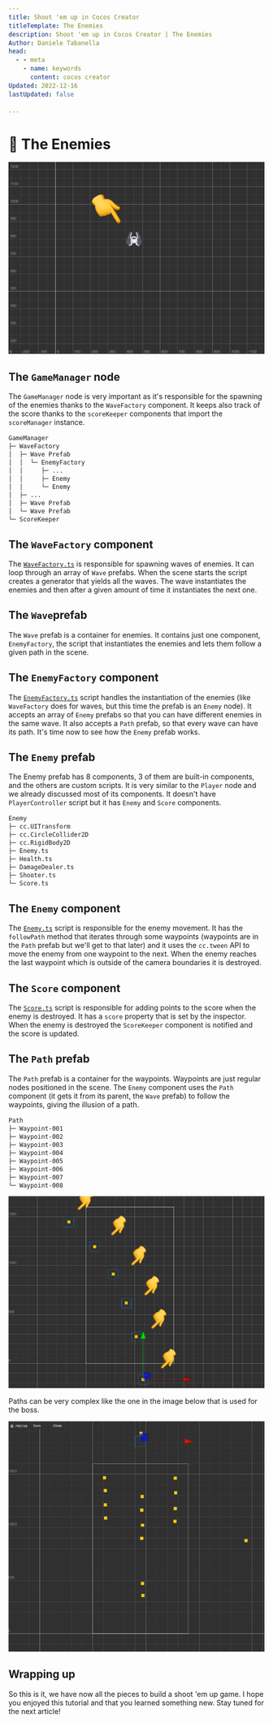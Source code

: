 ```yaml
---
title: Shoot 'em up in Cocos Creator
titleTemplate: The Enemies
description: Shoot 'em up in Cocos Creator | The Enemies
Author: Daniele Tabanella
head:
  - - meta
    - name: keywords
      content: cocos creator
Updated: 2022-12-16
lastUpdated: false

---
```


# 👾 The Enemies

![The enemy prefab](./images/enemy.png)

## The `GameManager` node

The `GameManager` node is very important as it's responsible for the spawning of the enemies thanks to the `WaveFactory` component. It keeps also track of the score thanks to the `scoreKeeper` components that import the `scoreManager` instance.

```
GameManager
├─ WaveFactory
│  ├─ Wave Prefab
│  │  └─ EnemyFactory
│  │     ├─ ...
│  │     ├─ Enemy
│  │     └─ Enemy
│  ├─ ...
│  ├─ Wave Prefab
│  └─ Wave Prefab
└─ ScoreKeeper
```


## The `WaveFactory` component

The [`WaveFactory.ts`](https://github.com/theRenard/cocos-creator-laser-defender/blob/master/assets/Scripts/WaveFactory.ts) is responsible for spawning waves of enemies. It can loop through an array of `Wave` prefabs. When the scene starts the script creates a generator that yields all the waves. The wave instantiates the enemies and then after a given amount of time it instantiates the next one. 

## The `Wave`prefab

The `Wave` prefab is a container for enemies. It contains just one component, `EnemyFactory`, the script that instantiates the enemies and lets them follow a given path in the scene.

## The `EnemyFactory` component

The [`EnemyFactory.ts`](https://github.com/theRenard/cocos-creator-laser-defender/blob/master/assets/Scripts/EnemyFactory.ts) script handles the instantiation of the enemies (like `WaveFactory` does for waves, but this time the prefab is an `Enemy` node). It accepts an array of `Enemy` prefabs so that you can have different enemies in the same wave. It also accepts a `Path` prefab, so that every wave can have its path. It's time now to see how the `Enemy` prefab works.

## The `Enemy` prefab

The Enemy prefab has 8 components, 3 of them are built-in components, and the others are custom scripts. It is very similar to the `Player` node and we already discussed most of its components. It doesn't have `PlayerController` script but it has `Enemy` and `Score` components. 

```
Enemy
├─ cc.UITransform
├─ cc.CircleCollider2D
├─ cc.RigidBody2D
├─ Enemy.ts
├─ Health.ts
├─ DamageDealer.ts
├─ Shooter.ts
└─ Score.ts
```


## The `Enemy` component

The [`Enemy.ts`](https://github.com/theRenard/cocos-creator-laser-defender/blob/master/assets/Scripts/Enemy.ts) script is responsible for the enemy movement. It has the `followPath` method that iterates through some waypoints (waypoints are in the `Path` prefab but we'll get to that later) and it uses the `cc.tween` API to move the enemy from one waypoint to the next. When the enemy reaches the last waypoint which is outside of the camera boundaries it is destroyed.

## The `Score` component

The [`Score.ts`](https://github.com/theRenard/cocos-creator-laser-defender/blob/master/assets/Scripts/Score.ts) script is responsible for adding points to the score when the enemy is destroyed. It has a `score` property that is set by the inspector. When the enemy is destroyed the `ScoreKeeper` component is notified and the score is updated.

## The `Path` prefab

The `Path` prefab is a container for the waypoints. Waypoints are just regular nodes positioned in the scene. The `Enemy` component uses the `Path` component (it gets it from its parent, the `Wave` prefab) to follow the waypoints, giving the illusion of a path. 

```
Path
├─ Waypoint-001
├─ Waypoint-002
├─ Waypoint-003
├─ Waypoint-004
├─ Waypoint-005
├─ Waypoint-006
├─ Waypoint-007
└─ Waypoint-008
```

![A Prefab with its waypoints](./images/waypoints.png)

Paths can be very complex like the one in the image below that is used for the boss.

![A complex path](./images/waypoints.gif)

## Wrapping up

So this is it, we have now all the pieces to build a shoot 'em up game. I hope you enjoyed this tutorial and that you learned something new. Stay tuned for the next article!